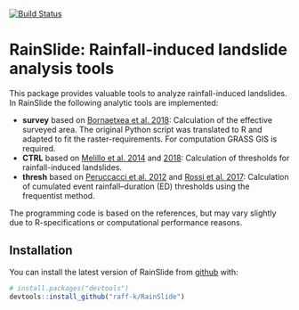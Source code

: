 
<!-- README.md is generated from README.Rmd. Please edit that file -->

[![Build
Status](https://api.travis-ci.org/raff-k/RainSlide.svg?branch=master)](https://travis-ci.org/raff-k/RainSlide)

# RainSlide: Rainfall-induced landslide analysis tools

This package provides valuable tools to analyze rainfall-induced
landslides. In RainSlide the following analytic tools are implemented:

  - **survey** based on [Bornaetxea et
    al. 2018](https://doi.org/10.5194/nhess-18-2455-2018): Calculation
    of the effective surveyed area. The original Python script was
    translated to R and adapted to fit the raster-requirements. For
    computation GRASS GIS is required.
  - **CTRL** based on [Melillo et
    al. 2014](https://doi.org/10.1007/s10346-014-0471-3) and
    [2018](https://doi.org/10.1016/j.envsoft.2018.03.024): Calculation
    of thresholds for rainfall-induced landslides.
  - **thresh** based on [Peruccacci et
    al. 2012](https://doi.org/10.1016/j.geomorph.2011.10.005) and
    [Rossi et al. 2017](https://doi.org/10.1016/j.geomorph.2017.02.001):
    Calculation of cumulated event rainfall–duration (ED) thresholds
    using the frequentist method.

The programming code is based on the references, but may vary slightly
due to R-specifications or computational performance reasons.

## Installation

You can install the latest version of RainSlide from
[github](https://github.com/raff-k/RainSlide) with:

``` r
# install.packages("devtools")
devtools::install_github("raff-k/RainSlide")
```
